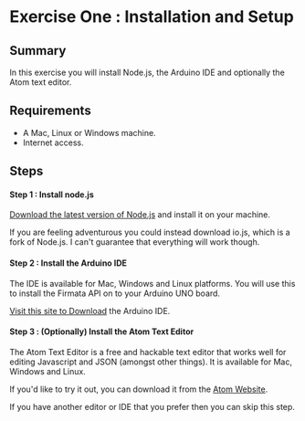 # Exercise One : Installation and Setup #

## Summary ##

In this exercise you will install Node.js, the Arduino IDE and optionally the Atom text editor.

## Requirements ##

* A Mac, Linux or Windows machine.
* Internet access.

## Steps ##

#### Step 1 : Install node.js ####

[Download the latest version of Node.js](https://nodejs.org) and install it on your machine.  

If you are feeling adventurous you could instead download io.js, which is a fork of Node.js.  I can't guarantee that everything will work though.

#### Step 2 : Install the Arduino IDE ####

The IDE is available for Mac, Windows and Linux platforms.  You will use this to install the
Firmata API on to your Arduino UNO board.

[Visit this site to Download](http://arduino.cc/en/main/software) the Arduino IDE.

#### Step 3 : (Optionally) Install the Atom Text Editor ####

The Atom Text Editor is a free and hackable text editor that works well for editing Javascript and JSON (amongst other things).  It is available for Mac, Windows and Linux.

If you'd like to try it out, you can download it from the [Atom Website](https://atom.io).

If you have another editor or IDE that you prefer then you can skip this step.
